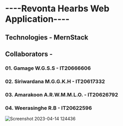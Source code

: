 

# ----Revonta Hearbs Web Application----
## Technologies - MernStack
## Collaborators -
### 01. Gamage W.G.S.S - IT20666606
### 02. Siriwardana M.G.G.K.H - IT20617332
### 03. Amarakoon A.R.W.M.M.L.O. - IT20626792
### 04. Weerasinghe R.B - IT20622596





![Screenshot 2023-04-14 124436](https://user-images.githubusercontent.com/100986253/231971346-cb2295dc-14ea-4490-844e-402e38ed2835.png)
